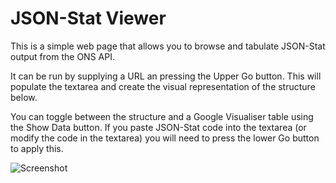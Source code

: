 JSON-Stat Viewer
======================

 
This is a simple web page that allows you to browse and tabulate JSON-Stat output from the ONS API. 
 
It can be run by supplying a URL an pressing the Upper Go button. This will populate the textarea and create the visual representation of the structure below.
 
You can toggle between the structure and a Google Visualiser table using the Show Data button. If you paste JSON-Stat code into the textarea (or modify the code in the textarea) you will need to press the lower Go button to apply this.

![Screenshot](https://raw2.github.com/ONSdigital/ons-api_jsonstatviewer/master/screenshot.png "Screenshot")
